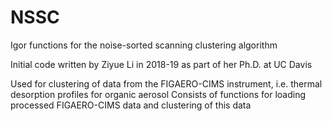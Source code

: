 # NSSC
Igor functions for the noise-sorted scanning clustering algorithm

Initial code written by Ziyue Li in 2018-19 as part of her Ph.D. at UC Davis

Used for clustering of data from the FIGAERO-CIMS instrument, i.e. thermal desorption profiles for organic aerosol
Consists of functions for loading processed FIGAERO-CIMS data and clustering of this data

